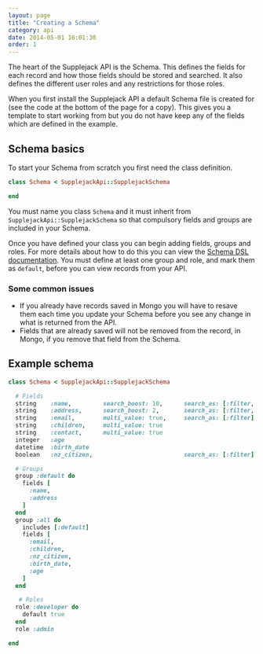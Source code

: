 ```yaml
---
layout: page
title: "Creating a Schema"
category: api
date: 2014-05-01 16:01:30
order: 1
---
```


The heart of the Supplejack API is the Schema. This defines the fields for each record and how those fields should be stored and searched. It also defines the different user roles and any restrictions for those roles.

When you first install the Supplejack API a default Schema file is created for (see the code at the bottom of the page for a copy). This gives you a template to start working from but you do not have keep any of the fields which are defined in the example.

## Schema basics

To start your Schema from scratch you first need the class definition.

```ruby
class Schema < SupplejackApi::SupplejackSchema

end
```

You must name you class `Schema` and it must inherit from `SupplejackApi::SupplejackSchema` so that compulsory fields and groups are included in your Schema.

Once you have defined your class you can begin adding fields, groups and roles. For more details about how to do this you can view the [Schema DSL documentation](supplejack/api/schema-dsl-domain-specific-language.html). You must define at least one group and role, and mark them as `default`, before you can view records from your API.

### Some common issues

* If you already have records saved in Mongo you will have to resave them each time you update your Schema before you see any change in what is returned from the API. 
* Fields that are already saved will not be removed from the record, in Mongo, if you remove that field from the Schema.


## Example schema
```ruby 
class Schema < SupplejackApi::SupplejackSchema

  # Fields
  string    :name,         search_boost: 10,      search_as: [:filter, :fulltext]
  string    :address,      search_boost: 2,       search_as: [:filter, :fulltext]
  string    :email,        multi_value: true,     search_as: [:filter]
  string    :children,     multi_value: true
  string    :contact,      multi_value: true
  integer   :age
  datetime  :birth_date
  boolean   :nz_citizen,                          search_as: [:filter]

  # Groups
  group :default do
    fields [
      :name,
      :address
    ]
  end
  group :all do
    includes [:default]
    fields [
      :email,
      :children,
      :nz_citizen,
      :birth_date,
      :age
    ]
  end

   # Roles
  role :developer do
    default true
  end
  role :admin

end
```
